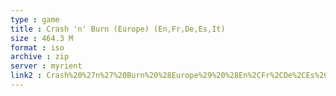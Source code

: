 ```yaml
---
type : game
title : Crash 'n' Burn (Europe) (En,Fr,De,Es,It)
size : 464.3 M
format : iso
archive : zip
server : myrient
link2 : Crash%20%27n%27%20Burn%20%28Europe%29%20%28En%2CFr%2CDe%2CEs%2CIt%29
---
```

